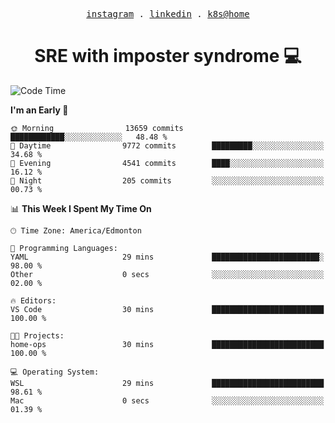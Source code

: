 <p align="center">
  <samp>
    <a href="https://www.instagram.com/lildrunkensmurf/">instagram</a> .
    <a href="https://www.linkedin.com/in/joryirving/">linkedin</a> .
    <a href="https://github.com/joryirving/k3s-home-cluster">k8s@home</a>
  </samp>
</p>

<h1 align="center">
  SRE with imposter syndrome 💻
</h1>

<!--START_SECTION:waka-->
![Code Time](http://img.shields.io/badge/Code%20Time-154%20hrs%2012%20mins-blue)

**I'm an Early 🐤** 

```text
🌞 Morning                13659 commits       ████████████░░░░░░░░░░░░░   48.48 % 
🌆 Daytime                9772 commits        █████████░░░░░░░░░░░░░░░░   34.68 % 
🌃 Evening                4541 commits        ████░░░░░░░░░░░░░░░░░░░░░   16.12 % 
🌙 Night                  205 commits         ░░░░░░░░░░░░░░░░░░░░░░░░░   00.73 % 
```


📊 **This Week I Spent My Time On** 

```text
🕑︎ Time Zone: America/Edmonton

💬 Programming Languages: 
YAML                     29 mins             ████████████████████████░   98.00 % 
Other                    0 secs              ░░░░░░░░░░░░░░░░░░░░░░░░░   02.00 % 

🔥 Editors: 
VS Code                  30 mins             █████████████████████████   100.00 % 

🐱‍💻 Projects: 
home-ops                 30 mins             █████████████████████████   100.00 % 

💻 Operating System: 
WSL                      29 mins             █████████████████████████   98.61 % 
Mac                      0 secs              ░░░░░░░░░░░░░░░░░░░░░░░░░   01.39 % 
```


<!--END_SECTION:waka-->